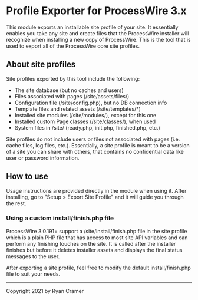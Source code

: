 # Profile Exporter for ProcessWire 3.x

This module exports an installable site profile of your site. It essentially enables 
you take any site and create files that the ProcessWire installer will recognize 
when installing a new copy of ProcessWire. This is the tool that is used to export
all of the ProcessWire core site profiles. 

## About site profiles

Site profiles exported by this tool include the following:

- The site database (but no caches and users)
- Files associated with pages (/site/assets/files/)
- Configuration file (/site/config.php), but no DB connection info
- Template files and related assets (/site/templates/*)
- Installed site modules (/site/modules/), except for this one
- Installed custom Page classes (/site/classes/), when used
- System files in /site/ (ready.php, init.php, finished.php, etc.)

Site profiles do not include users or files not associated with pages (i.e. cache 
files, log files, etc.). Essentially, a site profile is meant to be a version of
a site you can share with others, that contains no confidential data like
user or password information. 

## How to use

Usage instructions are provided directly in the module when using it. After 
installing, go to "Setup > Export Site Profile" and it will guide you through the 
rest. 

### Using a custom install/finish.php file

ProcessWire 3.0.191+ support a /site/install/finish.php file in the site profile
which is a plain PHP file that has access to most site API variables and can 
perform any finishing touches on the site. It is called after the installer finishes 
but before it deletes installer assets and displays the final status messages to the user. 

After exporting a site profile, feel free to modify the default install/finish.php 
file to suit your needs. 

---

Copyright 2021 by Ryan Cramer

